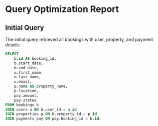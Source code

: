 # Query Optimization Report

## Initial Query
The initial query retrieved all bookings with user, property, and payment details:

```sql
SELECT 
    b.id AS booking_id,
    b.start_date,
    b.end_date,
    u.first_name,
    u.last_name,
    u.email,
    p.name AS property_name,
    p.location,
    pay.amount,
    pay.status
FROM bookings b
JOIN users u ON b.user_id = u.id
JOIN properties p ON b.property_id = p.id
JOIN payments pay ON pay.booking_id = b.id;
